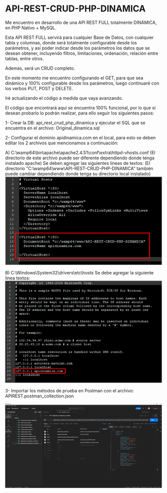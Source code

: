 # API-REST-CRUD-PHP-DINAMICA

Me encuentro en desarrollo de una API REST FULL totalmente DINÁMICA, en PHP Nativo + MySQL.

Esta API REST FULL servirá para cualquier Base de Datos, con cualquier tabla y columnas, donde será totalmente configurable desde los parámetros, y así poder indicar desde los parámetros los datos que se desean obtener, incluyendo filtros, limitaciones, ordenación, relación entre tablas, entre otros.

Además, será un CRUD completo.

En este momento me encuentro configurando el GET, para que sea dinámico y 100% configurable desde los parámetros, luego continuaré con los verbos PUT, POST y DELETE.

Iré actualizando el código a medida que vaya avanzando.


El código que encontrará aquí se encuentra 100% funcional, por lo que si desean probarlo lo podrán realizar, para ello seguir los siguientes pasos:

1- Crear la DB: api_rest_crud_php_dinamica y ejecutar el SQL que se encuentra en el archivo: Original_dinamica.sql


2- Configurar el dominio apidinamica.com en el local, para esto se deben editar los 2 archivos que mencionamos a continuación:

A) C:\wamp64\bin\apache\apache2.4.51\conf\extra\httpd-vhosts.conf (El directorio de este archivo puede ser diferente dependiendo donde tenga instalado apache)
Se deben agregar las siguientes líneas de textos:
(El directorio "C:\wamp64\www\API-REST-CRUD-PHP-DINAMICA" también puede cambiar dependiendo donde tenga su directorio local instalado)
![alt text](https://github.com/arielcareggio/API-REST-CRUD-PHP-DINAMICA/blob/master/config_1.png?raw=true)


B) C:\Windows\System32\drivers\etc\hosts
Se debe agregar la siguiente linea textos:
![alt text](https://github.com/arielcareggio/API-REST-CRUD-PHP-DINAMICA/blob/master/config_2.png?raw=true)


3- Importar los métodos de prueba en Postman con el archivo: APIREST.postman_collection.json


![alt text](https://github.com/arielcareggio/API-REST-CRUD-PHP-DINAMICA/blob/master/Postman.png?raw=true)
